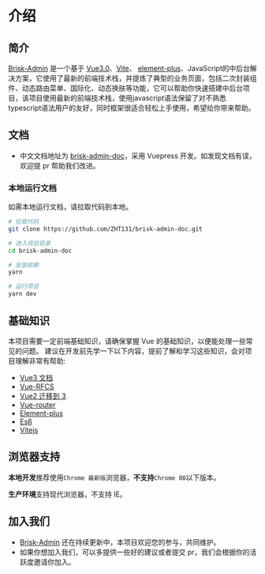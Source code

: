 # 介绍

## 简介

[Brisk-Admin](https://github.com/ZHT131/brisk-admin) 是一个基于 [Vue3.0](https://github.com/vuejs/vue-next)、[Vite](https://github.com/vitejs/vite)、 [element-plus](https://element-plus.gitee.io/)、JavaScript的中后台解决方案，它使用了最新的前端技术栈，并提炼了典型的业务页面，包括二次封装组件、动态路由菜单、国际化、动态换肤等功能，它可以帮助你快速搭建中后台项目，该项目使用最新的前端技术栈，使用javascript语法保留了对不熟悉typescript语法用户的友好，同时框架很适合轻松上手使用，希望给你带来帮助。

## 文档

- 中文文档地址为 [brisk-admin-doc](https://github.com/ZHT131/brisk-admin-doc)，采用 Vuepress 开发。如发现文档有误，欢迎提 pr 帮助我们改进。

### 本地运行文档

如需本地运行文档，请拉取代码到本地。

```bash
# 拉取代码
git clone https://github.com/ZHT131/brisk-admin-doc.git

# 进入项目目录
cd brisk-admin-doc

# 安装依赖
yarn

# 运行项目
yarn dev
```

## 基础知识

本项目需要一定前端基础知识，请确保掌握 Vue 的基础知识，以便能处理一些常见的问题。
建议在开发前先学一下以下内容，提前了解和学习这些知识，会对项目理解非常有帮助:

- [Vue3 文档](https://v3.vuejs.org/)
- [Vue-RFCS](https://github.com/vuejs/rfcs)
- [Vue2 迁移到 3](https://v3.vuejs.org/guide/migration/introduction.html)
- [Vue-router](https://next.router.vuejs.org/)
- [Element-plus](https://element-plus.gitee.io/)
- [Es6](https://es6.ruanyifeng.com/)
- [Vitejs](https://vitejs.dev/)

## 浏览器支持

**本地开发**推荐使用`Chrome 最新版`浏览器，**不支持**`Chrome 80`以下版本。

**生产环境**支持现代浏览器，不支持 IE。

## 加入我们

- [Brisk-Admin](https://github.com/ZHT131/brisk-admin) 还在持续更新中，本项目欢迎您的参与，共同维护。
- 如果你想加入我们，可以多提供一些好的建议或者提交 pr，我们会根据你的活跃度邀请你加入。
